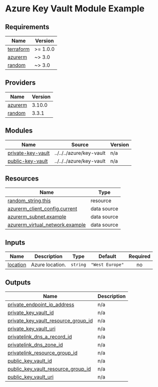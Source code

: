 # Azure Key Vault Module Example

<!-- BEGIN_TF_DOCS -->
## Requirements

| Name | Version |
|------|---------|
| <a name="requirement_terraform"></a> [terraform](#requirement\_terraform) | >= 1.0.0 |
| <a name="requirement_azurerm"></a> [azurerm](#requirement\_azurerm) | ~> 3.0 |
| <a name="requirement_random"></a> [random](#requirement\_random) | ~> 3.0 |

## Providers

| Name | Version |
|------|---------|
| <a name="provider_azurerm"></a> [azurerm](#provider\_azurerm) | 3.10.0 |
| <a name="provider_random"></a> [random](#provider\_random) | 3.3.1 |

## Modules

| Name | Source | Version |
|------|--------|---------|
| <a name="module_private-key-vault"></a> [private-key-vault](#module\_private-key-vault) | ../../../azure/key-vault | n/a |
| <a name="module_public-key-vault"></a> [public-key-vault](#module\_public-key-vault) | ../../../azure/key-vault | n/a |

## Resources

| Name | Type |
|------|------|
| [random_string.this](https://registry.terraform.io/providers/hashicorp/random/latest/docs/resources/string) | resource |
| [azurerm_client_config.current](https://registry.terraform.io/providers/hashicorp/azurerm/latest/docs/data-sources/client_config) | data source |
| [azurerm_subnet.example](https://registry.terraform.io/providers/hashicorp/azurerm/latest/docs/data-sources/subnet) | data source |
| [azurerm_virtual_network.example](https://registry.terraform.io/providers/hashicorp/azurerm/latest/docs/data-sources/virtual_network) | data source |

## Inputs

| Name | Description | Type | Default | Required |
|------|-------------|------|---------|:--------:|
| <a name="input_location"></a> [location](#input\_location) | Azure location. | `string` | `"West Europe"` | no |

## Outputs

| Name | Description |
|------|-------------|
| <a name="output_private_endpoint_ip_address"></a> [private\_endpoint\_ip\_address](#output\_private\_endpoint\_ip\_address) | n/a |
| <a name="output_private_key_vault_id"></a> [private\_key\_vault\_id](#output\_private\_key\_vault\_id) | n/a |
| <a name="output_private_key_vault_resource_group_id"></a> [private\_key\_vault\_resource\_group\_id](#output\_private\_key\_vault\_resource\_group\_id) | n/a |
| <a name="output_private_key_vault_uri"></a> [private\_key\_vault\_uri](#output\_private\_key\_vault\_uri) | n/a |
| <a name="output_privatelink_dns_a_record_id"></a> [privatelink\_dns\_a\_record\_id](#output\_privatelink\_dns\_a\_record\_id) | n/a |
| <a name="output_privatelink_dns_zone_id"></a> [privatelink\_dns\_zone\_id](#output\_privatelink\_dns\_zone\_id) | n/a |
| <a name="output_privatelink_resource_group_id"></a> [privatelink\_resource\_group\_id](#output\_privatelink\_resource\_group\_id) | n/a |
| <a name="output_public_key_vault_id"></a> [public\_key\_vault\_id](#output\_public\_key\_vault\_id) | n/a |
| <a name="output_public_key_vault_resource_group_id"></a> [public\_key\_vault\_resource\_group\_id](#output\_public\_key\_vault\_resource\_group\_id) | n/a |
| <a name="output_public_key_vault_uri"></a> [public\_key\_vault\_uri](#output\_public\_key\_vault\_uri) | n/a |
<!-- END_TF_DOCS -->